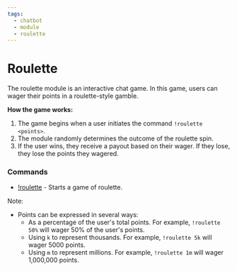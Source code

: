 ```yaml
---
tags:
  - chatbot
  - module
  - roulette
---
```


# Roulette

The roulette module is an interactive chat game. In this game, users can wager their points in a roulette-style gamble.

**How the game works:**

1. The game begins when a user initiates the command `!roulette <points>`.
2. The module randomly determines the outcome of the roulette spin.
3. If the user wins, they receive a payout based on their wager. If they lose, they lose the points they wagered.

### Commands

- [!roulette](/chatbot/commands/default/roulette) - Starts a game of roulette.

Note:

- Points can be expressed in several ways:
  - As a percentage of the user's total points. For example, `!roulette 50%` will wager 50% of the user's points.
  - Using `k` to represent thousands. For example, `!roulette 5k` will wager 5000 points.
  - Using `m` to represent millions. For example, `!roulette 1m` will wager 1,000,000 points.
